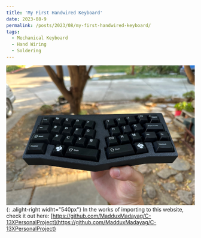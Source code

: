 ```yaml
---
title: 'My First Handwired Keyboard'
date: 2023-08-9
permalink: /posts/2023/08/my-first-handwired-keyboard/
tags:
  - Mechanical Keyboard
  - Hand Wiring
  - Soldering
---
```


![c13x](/images/c13x.jpg){: .alight-right widht="540px"}
In the works of importing to this website, check it out here: [https://github.com/MadduxMadayag/C-13XPersonalProject](https://github.com/MadduxMadayag/C-13XPersonalProject)